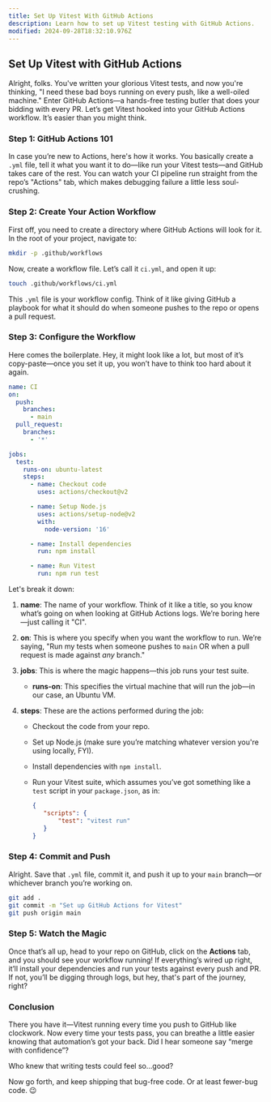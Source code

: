 ```yaml
---
title: Set Up Vitest With GitHub Actions
description: Learn how to set up Vitest testing with GitHub Actions.
modified: 2024-09-28T18:32:10.976Z
---
```


## Set Up Vitest with GitHub Actions

Alright, folks. You've written your glorious Vitest tests, and now you're thinking, "I need these bad boys running on every push, like a well-oiled machine." Enter GitHub Actions—a hands-free testing butler that does your bidding with every PR. Let’s get Vitest hooked into your GitHub Actions workflow. It’s easier than you might think.

### Step 1: GitHub Actions 101

In case you’re new to Actions, here's how it works. You basically create a `.yml` file, tell it what you want it to do—like run your Vitest tests—and GitHub takes care of the rest. You can watch your CI pipeline run straight from the repo’s "Actions" tab, which makes debugging failure a little less soul-crushing.

### Step 2: Create Your Action Workflow

First off, you need to create a directory where GitHub Actions will look for it. In the root of your project, navigate to:

```bash
mkdir -p .github/workflows
```

Now, create a workflow file. Let’s call it `ci.yml`, and open it up:

```bash
touch .github/workflows/ci.yml
```

This `.yml` file is your workflow config. Think of it like giving GitHub a playbook for what it should do when someone pushes to the repo or opens a pull request.

### Step 3: Configure the Workflow

Here comes the boilerplate. Hey, it might look like a lot, but most of it’s copy-paste—once you set it up, you won’t have to think too hard about it again.

```yaml
name: CI
on:
  push:
    branches:
      - main
  pull_request:
    branches:
      - '*'

jobs:
  test:
    runs-on: ubuntu-latest
    steps:
      - name: Checkout code
        uses: actions/checkout@v2

      - name: Setup Node.js
        uses: actions/setup-node@v2
        with:
          node-version: '16'

      - name: Install dependencies
        run: npm install

      - name: Run Vitest
        run: npm run test
```

Let's break it down:

1. **name**: The name of your workflow. Think of it like a title, so you know what’s going on when looking at GitHub Actions logs. We’re boring here—just calling it "CI".
2. **on**: This is where you specify when you want the workflow to run. We’re saying, "Run my tests when someone pushes to `main` OR when a pull request is made against *any* branch."
3. **jobs**: This is where the magic happens—this job runs your test suite.
   - **runs-on**: This specifies the virtual machine that will run the job—in our case, an Ubuntu VM.
4. **steps**: These are the actions performed during the job:

   - Checkout the code from your repo.
   - Set up Node.js (make sure you’re matching whatever version you're using locally, FYI).
   - Install dependencies with `npm install`.
   - Run your Vitest suite, which assumes you’ve got something like a `test` script in your `package.json`, as in:

     ```json
     {
     	"scripts": {
     		"test": "vitest run"
     	}
     }
     ```

### Step 4: Commit and Push

Alright. Save that `.yml` file, commit it, and push it up to your `main` branch—or whichever branch you’re working on.

```bash
git add .
git commit -m "Set up GitHub Actions for Vitest"
git push origin main
```

### Step 5: Watch the Magic

Once that’s all up, head to your repo on GitHub, click on the **Actions** tab, and you should see your workflow running! If everything’s wired up right, it’ll install your dependencies and run your tests against every push and PR. If not, you’ll be digging through logs, but hey, that's part of the journey, right?

### Conclusion

There you have it—Vitest running every time you push to GitHub like clockwork. Now every time your tests pass, you can breathe a little easier knowing that automation’s got your back. Did I hear someone say “merge with confidence”?

Who knew that writing tests could feel so…good?

Now go forth, and keep shipping that bug-free code. Or at least fewer-bug code. 😉

```ts
```
